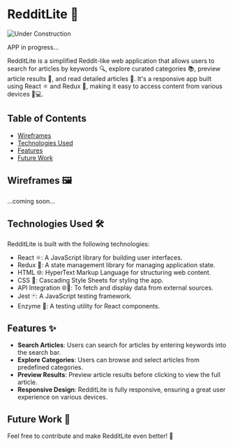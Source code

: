 # RedditLite 📰



![Under Construction](https://www.fg-a.com/under-construction/under-construction-flashing-lights.gif)

APP in progress...

RedditLite is a simplified Reddit-like web application that allows users to search for articles by keywords 🔍, explore curated categories 📚, preview article results 👀, and read detailed articles 📖. It's a responsive app built using React ⚛️ and Redux 🔄, making it easy to access content from various devices 📱💻.

## Table of Contents

- [Wireframes](#wireframes-%EF%B8%8F)
- [Technologies Used](#technologies-used-%EF%B8%8F)
- [Features](#features-)
- [Future Work](#future-work-)

## Wireframes 🖼️

...coming soon...

## Technologies Used 🛠️

RedditLite is built with the following technologies:

- React ⚛️: A JavaScript library for building user interfaces.
- Redux 🔄: A state management library for managing application state.
- HTML 🌐: HyperText Markup Language for structuring web content.
- CSS 🎨: Cascading Style Sheets for styling the app.
- API Integration 🌐📡: To fetch and display data from external sources.
- Jest 🃏: A JavaScript testing framework.
- Enzyme 🧪: A testing utility for React components.

## Features ✨

- **Search Articles**: Users can search for articles by entering keywords into the search bar.
- **Explore Categories**: Users can browse and select articles from predefined categories.
- **Preview Results**: Preview article results before clicking to view the full article.
- **Responsive Design**: RedditLite is fully responsive, ensuring a great user experience on various devices.

## Future Work 🚀



Feel free to contribute and make RedditLite even better! 🌟
